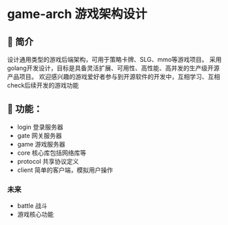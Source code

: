 # game-arch 游戏架构设计


## 📖 简介

设计通用类型的游戏后端架构，可用于策略卡牌、SLG、mmo等游戏项目。
采用golang开发设计，目标是具备灵活扩展、可用性、高性能、高并发的生产级开源产品项目。
欢迎感兴趣的游戏爱好者参与到开源软件的开发中，互相学习、互相check后续开发的游戏功能

## 🚀 功能：

- login 登录服务器
- gate 网关服务器
- game 游戏服务器
- core 核心库包括网络库等
- protocol 共享协议定义
- client 简单的客户端，模拟用户操作

### 未来
- battle 战斗
- 游戏核心功能